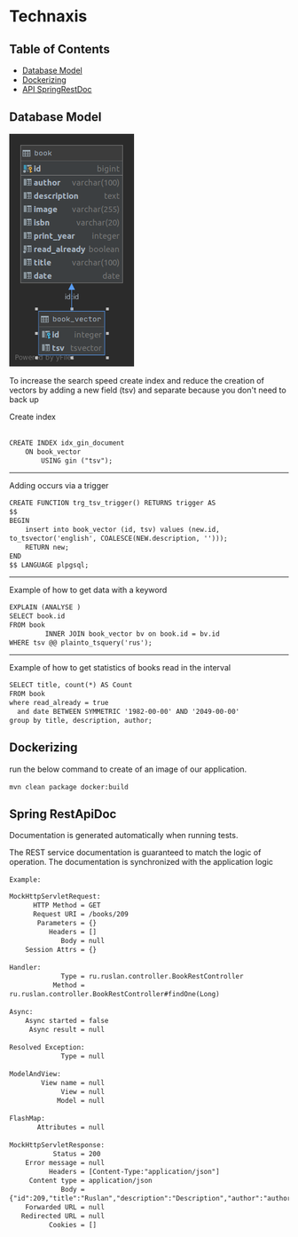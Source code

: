 # Technaxis

## Table of Contents
- [Database Model](#database-model)
- [Dockerizing](#dockerizing)
- [API SpringRestDoc](#spring-restapidoc)

  
  
## Database Model
![model](book_vector.png)

To increase the search speed create index 
and reduce the creation of vectors by adding a new field (tsv) and separate because you don't need to back up
 
Create index 
```postgresql

CREATE INDEX idx_gin_document
    ON book_vector
        USING gin ("tsv");
```
---

Adding occurs via a trigger
```postgresql
CREATE FUNCTION trg_tsv_trigger() RETURNS trigger AS
$$
BEGIN
    insert into book_vector (id, tsv) values (new.id, to_tsvector('english', COALESCE(NEW.description, '')));
    RETURN new;
END
$$ LANGUAGE plpgsql;
```
---

Example of how to get data with a keyword
```postgresql
EXPLAIN (ANALYSE )
SELECT book.id
FROM book
         INNER JOIN book_vector bv on book.id = bv.id
WHERE tsv @@ plainto_tsquery('rus');
```

---

Example of how to get statistics of books read in the interval

```postgresql
SELECT title, count(*) AS Count
FROM book
where read_already = true
  and date BETWEEN SYMMETRIC '1982-00-00' AND '2049-00-00'
group by title, description, author;
```
## Dockerizing
run the below command to create 
of an image of our application.

`mvn clean package docker:build`


## Spring RestApiDoc
Documentation is generated automatically when running tests.

The REST service documentation is guaranteed to match the logic of operation. The documentation is synchronized with the application logic

`Example:`
```text
MockHttpServletRequest:
      HTTP Method = GET
      Request URI = /books/209
       Parameters = {}
          Headers = []
             Body = null
    Session Attrs = {}

Handler:
             Type = ru.ruslan.controller.BookRestController
           Method = ru.ruslan.controller.BookRestController#findOne(Long)

Async:
    Async started = false
     Async result = null

Resolved Exception:
             Type = null

ModelAndView:
        View name = null
             View = null
            Model = null

FlashMap:
       Attributes = null

MockHttpServletResponse:
           Status = 200
    Error message = null
          Headers = [Content-Type:"application/json"]
     Content type = application/json
             Body = {"id":209,"title":"Ruslan","description":"Description","author":"author","isbn":"","printYear":2020,"readAlready":false,"image":"http://example.com/"}
    Forwarded URL = null
   Redirected URL = null
          Cookies = []
```